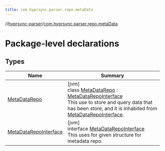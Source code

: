 ```yaml
---
title: com.hyprsync.parser.repo.metaData
---
```

//[hyprsync-parser](../../index.html)/[com.hyprsync.parser.repo.metaData](index.html)



# Package-level declarations



## Types


| Name | Summary |
|---|---|
| [MetaDataRepo](-meta-data-repo/index.html) | [jvm]<br>class [MetaDataRepo](-meta-data-repo/index.html) : [MetaDataRepoInterface](-meta-data-repo-interface/index.html)<br>This use to store and query data that has been store, and it is inhabited from [MetaDataRepoInterface](-meta-data-repo-interface/index.html). |
| [MetaDataRepoInterface](-meta-data-repo-interface/index.html) | [jvm]<br>interface [MetaDataRepoInterface](-meta-data-repo-interface/index.html)<br>This uses for given structure for metadata repo. |
